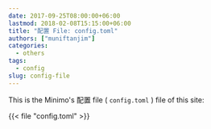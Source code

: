 ```yaml
---
date: 2017-09-25T08:00:00+06:00
lastmod: 2018-02-08T15:15:00+06:00
title: "配置 File: config.toml"
authors: ["muniftanjim"]
categories:
  - others
tags:
  - config
slug: config-file
---
```


This is the Minimo's 配置 file ( `config.toml` ) file of this site:

{{< file "config.toml" >}}
